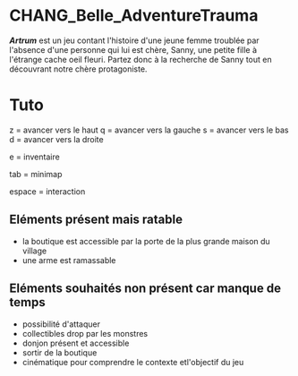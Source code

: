# CHANG_Belle_AdventureTrauma


***Artrum*** 
est un jeu contant l'histoire d'une jeune femme troublée par l'absence d'une personne qui lui est chère, Sanny, une petite fille à l'étrange cache oeil fleuri. Partez donc à la recherche de Sanny tout en découvrant notre chère protagoniste.

# Tuto 

z = avancer vers le haut
q = avancer vers la gauche
s = avancer vers le bas
d = avancer vers la droite

e = inventaire

tab = minimap

espace = interaction

## Eléments présent mais ratable
- la boutique est accessible par la porte de la plus grande maison du village
- une arme est ramassable

## Eléments souhaités non présent car manque de temps
- possibilité d'attaquer
- collectibles drop par les monstres
- donjon présent et accessible
- sortir de la boutique
- cinématique pour comprendre le contexte etl'objectif du jeu

